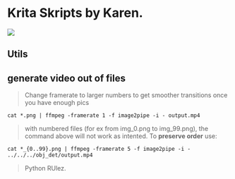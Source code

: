 # Krita Skripts by Karen.

<img src='https://i.imgur.com/lwp1k4R.png'/>

## Utils
## generate video out of files

> Change framerate to larger numbers to get smoother transitions once you have enough pics

```
cat *.png | ffmpeg -framerate 1 -f image2pipe -i - output.mp4
```

> with numbered files (for ex from img_0.png to img_99.png), the command above will not work as intented. To **preserve order** use:

```
cat *_{0..99}.png | ffmpeg -framerate 5 -f image2pipe -i - ../../../obj_det/output.mp4
```

> Python RUlez.
